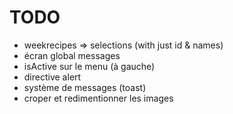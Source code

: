 # TODO

- weekrecipes => selections (with just id & names)
- écran global messages
- isActive sur le menu (à gauche)
- directive alert
- système de messages (toast)
- croper et redimentionner les images
